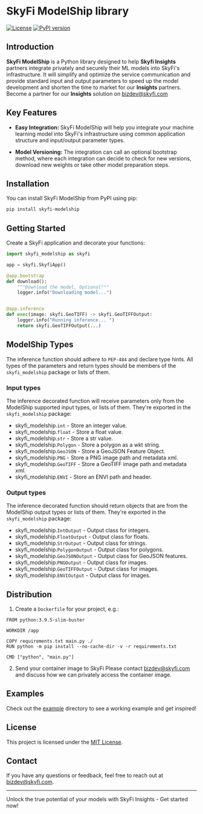 # SkyFi ModelShip library

[![License](https://img.shields.io/badge/License-MIT-blue.svg)](LICENSE)
[![PyPI version](https://badge.fury.io/py/skyfi-modelship.svg)](https://badge.fury.io/py/skyfi-modelship)

## Introduction

**SkyFi ModelShip** is a Python library designed to help **Skyfi Insights** partners integrate privately and securely their ML models into SkyFi's infrastructure. It will simplify and optimize the service communication and provide standard input and output parameters to speed up the model development and shorten the time to market for our **Insights** partners. Become a partner for our **Insights** solution on bizdev@skyfi.com

## Key Features

- **Easy Integration:** SkyFi ModelShip will help you integrate your machine learning model into SkyFi's infrastructure using common application structure and input/output parameter types.

- **Model Versioning:** The integration can call an optional bootstrap method, where each integration can decide to check for new versions, download new weights or take other model preparation steps.


## Installation

You can install SkyFi ModelShip from PyPI using pip:

```bash
pip install skyfi-modelship
```

## Getting Started
Create a SkyFi application and decorate your functions:

```python
import skyfi_modelship as skyfi

app = skyfi.SkyfiApp()

@app.bootstrap
def download():
    """Download the model, Optional"""
    logger.info("Downloading model...")


@app.inference
def exec(image: skyfi.GeoTIFF) -> skyfi.GeoTIFFOutput:
    logger.info("Running inference... ")
    return skyfi.GeoTIFFOutput(...)

```


## ModelShip Types
The inference function should adhere to `PEP-484` and declare type hints. All types of the parameters and return types should be members of the `skyfi_modelship` package or lists of them.

### Input types
The inference decorated function will receive parameters only from the ModelShip supported input types, or lists of them. They're exported in the `skyfi_modelship` package:

- skyfi_modelship.`int` - Store an integer value.
- skyfi_modelship.`float` - Store a float value.
- skyfi_modelship.`str` - Store a str value.
- skyfi_modelship.`Polygon` - Store a polygon as a wkt string.
- skyfi_modelship.`GeoJSON` - Store a GeoJSON Feature Object.
- skyfi_modelship.`PNG` - Store a PNG image path and metadata xml.
- skyfi_modelship.`GeoTIFF` - Store a GeoTIFF image path and metadata xml.
- skyfi_modelship.`ENVI` - Store an ENVI path and header.

### Output types
The inference decorated function should return objects that are from the ModelShip output types or lists of them. They're exported in the `skyfi_modelship` package:

- skyfi_modelship.`IntOutput` - Output class for integers.
- skyfi_modelship.`FloatOutput` - Output class for floats.
- skyfi_modelship.`StrOutput` - Output class for strings.
- skyfi_modelship.`PolygonOutput` - Output class for polygons.
- skyfi_modelship.`GeoJSONOutput` - Output class for GeoJSON features.
- skyfi_modelship.`PNGOutput` - Output class for images.
- skyfi_modelship.`GeoTIFFOutput` - Output class for images.
- skyfi_modelship.`ENVIOutput` - Output class for images.

## Distribution
1. Create a `Dockerfile` for your project, e.g.:
```
FROM python:3.9.5-slim-buster

WORKDIR /app

COPY requirements.txt main.py ./
RUN python -m pip install --no-cache-dir -v -r requirements.txt

CMD ["python", "main.py"]

```

2. Send your container image to SkyFi
Please contact bizdev@skyfi.com and discuss how we can privately access the container image.

## Examples

Check out the [example](https://github.com/optisense/skyfi-modelship/tree/main/example) directory to see a working example and get inspired!

## License

This project is licensed under the [MIT License](https://github.com/optisense/skyfi-modelship/tree/main/LICENSE).

## Contact

If you have any questions or feedback, feel free to reach out at [bizdev@skyfi.com](mailto:bizdev@skyfi.com).

---

Unlock the true potential of your models with SkyFi Insights - Get started now!
